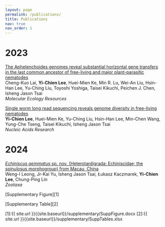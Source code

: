 ```yaml
---
layout: page
permalink: /publications/
title: Publications
nav: true
nav_order: 1
---
```


# 2023
[The Aphelenchoides genomes reveal substantial horizontal gene transfers in the last common ancestor of free-living and major plant-parasitic nematodes](https://onlinelibrary.wiley.com/doi/full/10.1111/1755-0998.13752)<br />
Cheng-Kuo Lai, **Yi-Chien Lee**, Huei-Mien Ke, Min R. Lu, Wei-An Liu, Hsin-Han Lee, Yu-Ching Liu, Toyoshi Yoshiga, Taisei Kikuchi, Peichen J. Chen, Isheng Jason Tsai<br />
*Molecular Ecology Resources*

[Single worm long read sequencing reveals genome diversity in free-living nematodes](https://academic.oup.com/nar/article/51/15/8035/7234520)<br />
**Yi-Chien Lee**, Huei-Mien Ke, Yu-Ching Liu, Hsin-Han Lee, Min-Chen Wang, Yung-Che Tseng, Taisei Kikuchi, Isheng Jason Tsai<br />
*Nucleic Acids Research*

# 2024
[*Echiniscus gemmatus* sp. nov. (Heterotardigrada: Echiniscidae; the spinulosus morphogroup) from Macau, China](https://mapress.com/zt/article/view/zootaxa.5551.2.5)<br />
Weng-I Leong, Jr-Kai Yu, Isheng Jason Tsai, Łukasz Kaczmarek, **Yi-Chien Lee**, Chung-Ping Lin<br />
*Zootaxa*

[Supplementary Figure][1]

[Supplementary Table][2]

[1]:{{ site.url }}{{site.baseurl}}/supplementary/SuppFigure.docx
[2]:{{ site.url }}{{site.baseurl}}/supplementary/SuppTables.xlsx
